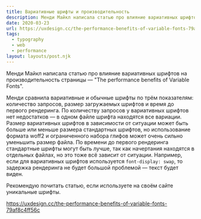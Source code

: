 ```yaml
---
title: Вариативные шрифты и производительность
description: Менди Майкл написала статью про влияние вариативных шрифтов на производительность страницы
date: 2020-03-23
url: https://uxdesign.cc/the-performance-benefits-of-variable-fonts-79af8c4ff56c
tags:
  - typography
  - web
  - performance
layout: layouts/post.njk
---
```

Менди Майкл написала статью про влияние вариативных шрифтов на производительность страницы — "The performance benefits of Variable Fonts".

Менди сравнила вариативные и обычные шрифты по трём показателям: количество запросов, размер загружаемых шрифтов и время до первого рендеринга. По количеству запросов у вариативных шрифтов нет недостатков — в одном файле шрифта находятся все вариации. Размер вариативных шрифтов в зависимости от ситуации может быть больше или меньше размера стандартных шрифтов, но использование формата woff2 и ограниченного набора глифов может очень сильно уменьшить размер файла. По времени до первого рендеринга стандартные шрифты могут быть лучше, так как начертания находятся в отдельных файлах, но это тоже всё зависит от ситуации. Например, если для вариативных шрифтов используется `font-display: swap`, то задержка рендеринга не будет большой проблемой — текст будет виден.

Рекомендую почитать статью, если используете на своём сайте уникальные шрифты.

https://uxdesign.cc/the-performance-benefits-of-variable-fonts-79af8c4ff56c
